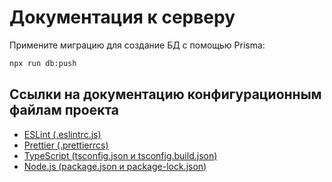 # Документация к серверу

Примените миграцию для создание БД с помощью Prisma:
```bash
npx run db:push
```

## Ссылки на документацию конфигурационным файлам проекта
* [ESLint (.eslintrc.js)](https://eslint.org/docs/latest/use/configure/)
* [Prettier (.prettierrcs)](https://prettier.io/docs/en/configuration.html)
* [TypeScript (tsconfig.json и tsconfig.build.json)](https://www.typescriptlang.org/tsconfig/)
* [Node.js (package.json и package-lock.json)](https://nodejs.org/api/packages.html#packagejson-and-file-extensions)